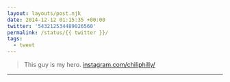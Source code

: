 ```yaml
---
layout: layouts/post.njk
date: 2014-12-12 01:15:35 +00:00
twitter: '543212534489026560'
permalink: /status/{{ twitter }}/
tags: 
  - tweet
---
```


> This guy is my hero. [instagram.com/chiliphilly/](http://instagram.com/chiliphilly/)

---

